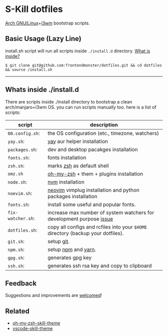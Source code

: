 # S-Kill dotfiles

[Arch GNU/Linux](https://www.archlinux.org/)+[i3wm](https://i3wm.org/) bootstrap scripts.

## Basic Usage (Lazy Line)

install.sh script will run all scripts inside `./install.d` directory. [What is inside?](https://github.com/frontendmonster/dotfiles#whats-inside-install)

`$ git clone git@github.com:frontendmonster/dotfiles.git && cd dotfiles && source /install.sh`

---

## Whats inside ./install.d

There are scripts inside ./install directory to bootstrap a clean arch/manjaro+i3wm OS.
you can run scripts manually too.
here is a list of scripts:

| script            | description                                                                                                           |
| ----------------- | --------------------------------------------------------------------------------------------------------------------- |
| `00.config.sh`:   | the OS configuration (etc., timezone, watchers)                                                                       |
| `yay.sh`:         | [yay](/home/skill/.config/oh-my-zsh/custom) aur helper installation                                                   |
| `packages.sh`:    | dev and desktop pacakges installation                                                                                 |
| `fonts.sh`:       | fonts installation                                                                                                    |
| `zsh.sh`:         | marks [zsh](https://zsh.org/) as default shell                                                                        |
| `omz.sh`          | [oh-my-zsh](https://ohmyz.sh/) + them + plugins installation                                                          |
| `node.sh`:        | [nvm](https://github.com/creationix/nvm/) installation                                                                |
| `noevim.sh`:      | [neovim](https://neovim.io/) vimplug installation and python packages installation                                    |
| `fonts.sh`:       | install some useful and popular fonts.                                                                                |
| `fix-watcher.sh`: | increase max number of system watchers for development purpose [issue](https://github.com/facebook/jest/issues/3254/) |
| `dotfiles.sh`:    | copy all configs and rcfiles into your `$HOME` directory (backup your dotfiles).                                      |
| `git.sh`:         | setup [git](https://git-scm.com/).                                                                                    |
| `npm.sh`:         | setup [npm](https://npmjs.com/) and [yarn](https://yarnpkg.com/).                                                     |
| `gpg.sh`:         | generates gpg key                                                                                                     |
| `ssh.sh`:         | generates ssh rsa key and copy to clipboard                                                                           |

## Feedback

Suggestions and improvements are [welcomed](https://github.com/frontendmonster/dotfiles/issues/)!

## Related

* [oh-my-zsh-skill-theme](https://github.com/frontendmonster/oh-my-zsh-skill-theme/)
* [vscode-skill-theme](https://github.com/frontendmonster/vscode-skill-theme/)
